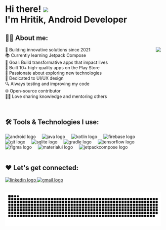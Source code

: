 <h1 align="left">
  Hi there! <img src="https://media.giphy.com/media/hvRJCLFzcasrR4ia7z/giphy.gif" width="40px"><br>
  I'm Hritik, Android Developer
</h1>

<h2 align="left">👨‍💻 About me:</h2>
<img align="right" height="300" src="https://github.com/mehritik/mehritik/blob/main/Andorid.gif"/>

<p align="left">🌟 Building innovative solutions since 2021<br>
📚 Currently learning Jetpack Compose<br>
🎯 Goal: Build transformative apps that impact lives<br>
📱 Built 10+ high-quality apps on the Play Store<br>
🚀 Passionate about exploring new technologies<br>
🎨 Dedicated to UI/UX design<br>
🔍 Always testing and improving my code<br>
🌐 Open-source contributor<br>
👨‍🏫 Love sharing knowledge and mentoring others<br>
</p>


<br>

<h2 align="left">🛠️ Tools & Technologies I use:</h2>
<div align="left">
  <img src="https://cdn.simpleicons.org/android/3DDC84" height="30" alt="android logo"  />
  <img width="12" />
  <img src="https://skillicons.dev/icons?i=java" height="30" alt="java logo"  />
  <img width="12" />
  <img src="https://skillicons.dev/icons?i=kotlin" height="30" alt="kotlin logo"  />
  <img width="12" />
  <img src="https://skillicons.dev/icons?i=firebase" height="30" alt="firebase logo"  />
  <img width="12" />
  <img src="https://cdn.simpleicons.org/git/F05032" height="40" alt="git logo"  />
  <img width="12" />
  <img src="https://skillicons.dev/icons?i=sqlite" height="30" alt="sqlite logo"  />
  <img width="12" />
  <img src="https://skillicons.dev/icons?i=gradle" height="30" alt="gradle logo"  />
  <img width="12" />
  <img src="https://skillicons.dev/icons?i=tensorflow" height="30" alt="tensorflow logo"  />
  <img width="12" />
  <img src="https://cdn.jsdelivr.net/gh/devicons/devicon/icons/figma/figma-original.svg" height="30" alt="figma logo"  />
  <img width="12" />
  <img src="https://skillicons.dev/icons?i=materialui" height="30" alt="materialui logo"  />
  <img width="12" />
  <img src="https://cdn.jsdelivr.net/gh/devicons/devicon@latest/icons/jetpackcompose/jetpackcompose-original.svg" height="30" alt="jetpackcompose logo"  />
  <img width="12" />
</div>

<br>

<h2 align="left">❤ Let's get connected:</h2>

<div align="left">
  <a href="https://www.linkedin.com/in/mehritik/" target="_blank">
    <img src="https://img.shields.io/static/v1?message=LinkedIn&logo=linkedin&label=&color=0077B5&logoColor=white&labelColor=&style=for-the-badge&border-radius=10px" height="35" alt="linkedin logo"  />
  </a>
  <a href="mailto:hsriv0777@gmail.com" target="_blank">
    <img src="https://img.shields.io/static/v1?message=Gmail&logo=gmail&label=&color=D14836&logoColor=white&labelColor=&style=for-the-badge&border-radius=10px" height="35" alt="gmail logo"  />
  </a>
</div>




<br clear="both">

![snake gif](https://raw.githubusercontent.com/platane/snk/output/github-contribution-grid-snake.svg)
